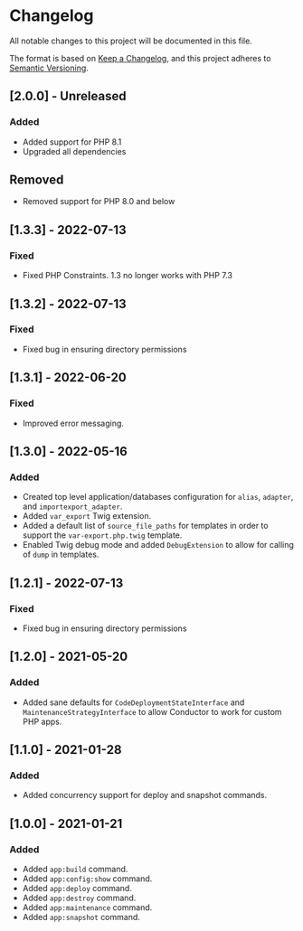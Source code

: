 # Changelog

All notable changes to this project will be documented in this file.

The format is based on [Keep a Changelog](https://keepachangelog.com/en/1.0.0/), and this project adheres
to [Semantic Versioning](https://semver.org/spec/v2.0.0.html).

## [2.0.0] - Unreleased
### Added
- Added support for PHP 8.1
- Upgraded all dependencies

## Removed
- Removed support for PHP 8.0 and below

## [1.3.3] - 2022-07-13

### Fixed

- Fixed PHP Constraints. 1.3 no longer works with PHP 7.3

## [1.3.2] - 2022-07-13

### Fixed

- Fixed bug in ensuring directory permissions

## [1.3.1] - 2022-06-20

### Fixed

- Improved error messaging.

## [1.3.0] - 2022-05-16

### Added

- Created top level application/databases configuration for `alias`, `adapter`, and `importexport_adapter`.
- Added `var_export` Twig extension.
- Added a default list of `source_file_paths` for templates in order to support the
  `var-export.php.twig` template.
- Enabled Twig debug mode and added `DebugExtension` to allow for calling of `dump` in templates.

## [1.2.1] - 2022-07-13

### Fixed

- Fixed bug in ensuring directory permissions

## [1.2.0] - 2021-05-20

### Added

- Added sane defaults for `CodeDeploymentStateInterface` and `MaintenanceStrategyInterface` to allow Conductor to work
  for custom PHP apps.

## [1.1.0] - 2021-01-28

### Added

- Added concurrency support for deploy and snapshot commands.

## [1.0.0] - 2021-01-21

### Added

- Added `app:build` command.
- Added `app:config:show` command.
- Added `app:deploy` command.
- Added `app:destroy` command.
- Added `app:maintenance` command.
- Added `app:snapshot` command.

